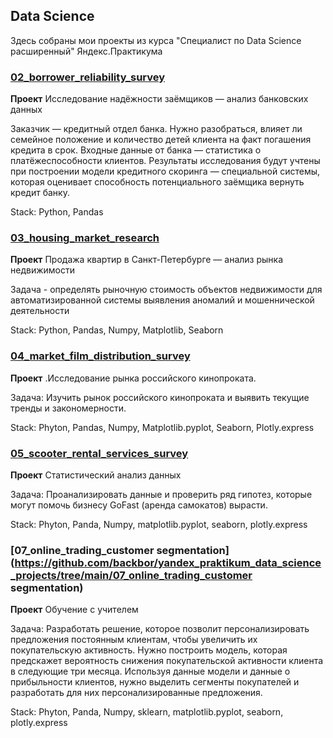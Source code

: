 ## Data Science
Здесь собраны мои проекты из курса "Специалист по Data Science расширенный" Яндекс.Практикума

### [02_borrower_reliability_survey](https://github.com/backbor/yandex_praktikum_data_science_projects/tree/main/02_borrower_reliability_survey)
**Проект** Исследование надёжности заёмщиков — анализ банковских данных

Заказчик — кредитный отдел банка. Нужно разобраться, влияет ли семейное положение и количество детей клиента на факт погашения кредита в срок. Входные данные от банка — статистика о платёжеспособности клиентов.
Результаты исследования будут учтены при построении модели кредитного скоринга — специальной системы, которая оценивает способность потенциального заёмщика вернуть кредит банку.

Stack: Python, Pandas

### [03_housing_market_research](https://github.com/backbor/yandex_praktikum_data_science_projects/tree/main/03_housing_market_research)
**Проект** Продажа квартир в Санкт-Петербурге — анализ рынка недвижимости

Задача -  определять рыночную стоимость объектов недвижимости для автоматизированной системы выявления аномалий и мошеннической деятельности

Stack: Python, Pandas, Numpy, Matplotlib, Seaborn 

### [04_market_film_distribution_survey](https://github.com/backbor/yandex_praktikum_data_science_projects/tree/main/04_market_film_distribution_survey)
**Проект** .Исследование  рынка российского кинопроката.

Задача: Изучить рынок российского кинопроката и выявить текущие тренды и закономерности.

Stack: Phyton, Pandas, Numpy,  Matplotlib.pyplot, Seaborn,  Plotly.express

### [05_scooter_rental_services_survey](https://github.com/backbor/yandex_praktikum_data_science_projects/tree/main/05_scooter_rental_services_survey)
**Проект** Статистический анализ данных

Задача:
Проанализировать данные и проверить ряд гипотез, которые могут помочь бизнесу GoFast (аренда самокатов) вырасти.

Stack: Phyton, Panda, Numpy,  matplotlib.pyplot, seaborn,  plotly.express 

### [07_online_trading_customer segmentation](https://github.com/backbor/yandex_praktikum_data_science_projects/tree/main/07_online_trading_customer segmentation)
**Проект** Обучение с учителем

Задача: Разработать решение, которое позволит персонализировать предложения постоянным клиентам, чтобы увеличить их покупательскую активность.
Нужно построить модель, которая предскажет вероятность снижения покупательской активности клиента в следующие три месяца.
Используя данные модели и данные о прибыльности клиентов, нужно выделить сегменты покупателей и разработать для них персонализированные предложения.

Stack: Phyton, Panda, Numpy, sklearn, matplotlib.pyplot, seaborn,  plotly.express 

